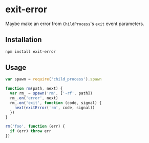# exit-error
Maybe make an error from `ChildProcess`'s `exit` event parameters.

## Installation
```sh
npm install exit-error
```

## Usage
```js
var spawn = require('child_process').spawn

function rm(path, next) {
  var rm_ = spawn('rm', ['-rf', path])
  rm_.on('error', next)
  rm_.on('exit', function (code, signal) {
    next(exitError('rm', code, signal))
  })
}

rm('foo', function (err) {
  if (err) throw err
})
```
